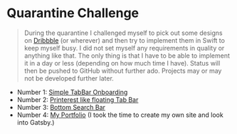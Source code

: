 # Quarantine Challenge

> During the quarantine I challenged myself to pick out some designs on [Dribbble](https://dribbble.com/) (or wherever) and then try to implement them in Swift to keep myself busy. I did not set myself any requirements in quality or anything like that. The only thing is that I have to be able to implement it in a day or less (depending on how much time I have). Status will then be pushed to GitHub without further ado. Projects may or may not be developed further later.

- Number 1: [Simple TabBar Onboarding](https://github.com/chrishoste/simpleTabBarOnboarding)
- Number 2: [Printerest like floating Tab Bar](https://github.com/chrishoste/printeres-tabbar)
- Number 3: [Bottom Search Bar](https://github.com/chrishoste/bottom-search-bar)
- Number 4: [My Portfolio](https://github.com/chrishoste/.com) (I took the time to create my own site and look into Gatsby.)
